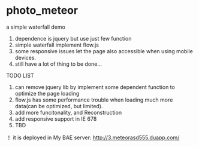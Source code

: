 photo_meteor
============

a simple waterfall demo

1. dependence is jquery but use just few function
2. simple waterfall implement flow.js
3. some responsive issues let the page also accessible when using mobile devices.
4. still have a lot of thing to be done...


TODO LIST

1. can remove jquery lib by implement some dependent function to optimize the page loading
2. flow.js has some performance trouble when loading much more data(can be optimized, but limited).
3. add more funcitonality, and Reconstruction
4. add responsive support in IE 678
5. TBD


！
 it is deployed in My BAE server:
 http://3.meteorasd555.duapp.com/
